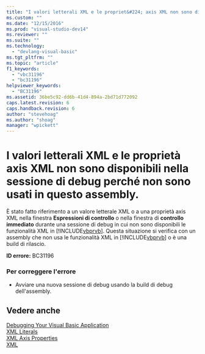 ```yaml
---
title: "I valori letterali XML e le propriet&#224; axis XML non sono disponibili nella sessione di debug perch&#233; non sono usati in questo assembly. | Microsoft Docs"
ms.custom: ""
ms.date: "12/15/2016"
ms.prod: "visual-studio-dev14"
ms.reviewer: ""
ms.suite: ""
ms.technology: 
  - "devlang-visual-basic"
ms.tgt_pltfrm: ""
ms.topic: "article"
f1_keywords: 
  - "vbc31196"
  - "bc31196"
helpviewer_keywords: 
  - "BC31196"
ms.assetid: 36be5c92-dd6b-41d4-894a-2bd71d772092
caps.latest.revision: 6
caps.handback.revision: 6
author: "stevehoag"
ms.author: "shoag"
manager: "wpickett"
---
```

# I valori letterali XML e le propriet&#224; axis XML non sono disponibili nella sessione di debug perch&#233; non sono usati in questo assembly.
È stato fatto riferimento a un valore letterale XML o a una proprietà axis XML nella finestra **Espressioni di controllo** o nella finestra di **controllo immediato** durante una sessione di debug in cui non sono disponibili le funzionalità XML in [!INCLUDE[vbprvb](../code-quality/includes/vbprvb_md.md)]. Questa situazione si verifica con un assembly che non usa le funzionalità XML in [!INCLUDE[vbprvb](../code-quality/includes/vbprvb_md.md)] o è una build di rilascio.  
  
 **ID errore:** BC31196  
  
### Per correggere l'errore  
  
-   Avviare una nuova sessione di debug usando la build di debug dell'assembly.  
  
## Vedere anche  
 [Debugging Your Visual Basic Application](/dotnet/visual-basic/developing-apps/debugging)   
 [XML Literals](/dotnet/visual-basic/language-reference/xml-literals/index)   
 [XML Axis Properties](/dotnet/visual-basic/language-reference/xml-axis/xml-axis-properties)   
 [XML](/dotnet/visual-basic/programming-guide/language-features/xml/index)